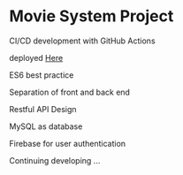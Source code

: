 # Movie System Project

CI/CD development with GitHub Actions

deployed [Here](http://149.248.8.180:3001/home/)

ES6 best practice

Separation of front and back end

Restful API Design

MySQL as database

Firebase for user authentication

Continuing developing ...
